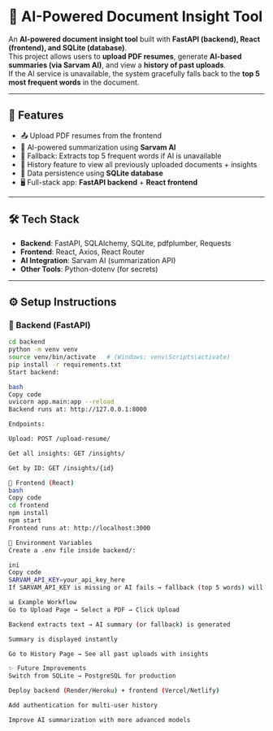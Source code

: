 # 📑 AI-Powered Document Insight Tool

An **AI-powered document insight tool** built with **FastAPI (backend), React (frontend), and SQLite (database)**.  
This project allows users to **upload PDF resumes**, generate **AI-based summaries (via Sarvam AI)**, and view a **history of past uploads**.  
If the AI service is unavailable, the system gracefully falls back to the **top 5 most frequent words** in the document.  

---

## 🚀 Features

- 📤 Upload PDF resumes from the frontend  
- 🤖 AI-powered summarization using **Sarvam AI**  
- 📝 Fallback: Extracts top 5 frequent words if AI is unavailable  
- 📜 History feature to view all previously uploaded documents + insights  
- 💾 Data persistence using **SQLite database**  
- 🖥️ Full-stack app: **FastAPI backend** + **React frontend**  

---

## 🛠️ Tech Stack

- **Backend**: FastAPI, SQLAlchemy, SQLite, pdfplumber, Requests  
- **Frontend**: React, Axios, React Router  
- **AI Integration**: Sarvam AI (summarization API)  
- **Other Tools**: Python-dotenv (for secrets)  


---

## ⚙️ Setup Instructions

### 🔹 Backend (FastAPI)

```bash
cd backend
python -m venv venv
source venv/bin/activate   # (Windows: venv\Scripts\activate)
pip install -r requirements.txt
Start backend:

bash
Copy code
uvicorn app.main:app --reload
Backend runs at: http://127.0.0.1:8000

Endpoints:

Upload: POST /upload-resume/

Get all insights: GET /insights/

Get by ID: GET /insights/{id}

🔹 Frontend (React)
bash
Copy code
cd frontend
npm install
npm start
Frontend runs at: http://localhost:3000

🔑 Environment Variables
Create a .env file inside backend/:

ini
Copy code
SARVAM_API_KEY=your_api_key_here
If SARVAM_API_KEY is missing or AI fails → fallback (top 5 words) will be used.

📊 Example Workflow
Go to Upload Page → Select a PDF → Click Upload

Backend extracts text → AI summary (or fallback) is generated

Summary is displayed instantly

Go to History Page → See all past uploads with insights

✨ Future Improvements
Switch from SQLite → PostgreSQL for production

Deploy backend (Render/Heroku) + frontend (Vercel/Netlify)

Add authentication for multi-user history

Improve AI summarization with more advanced models
```
